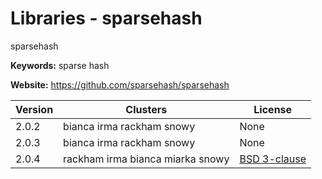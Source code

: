 # Libraries - sparsehash

sparsehash

**Keywords:** sparse hash

**Website:** <https://github.com/sparsehash/sparsehash>

| Version | Clusters | License |
| ------- | -------- | ------- |
| 2.0.2 | bianca irma rackham snowy | None |
| 2.0.3 | bianca irma rackham snowy | None |
| 2.0.4 | rackham irma bianca miarka snowy | [BSD 3-clause](https://raw.githubusercontent.com/sparsehash/sparsehash/master/COPYING) |
